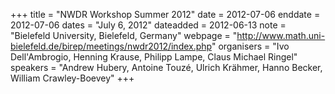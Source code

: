 +++
title = "NWDR Workshop Summer 2012"
date = 2012-07-06
enddate = 2012-07-06
dates = "July 6, 2012"
dateadded = 2012-06-13
note = "Bielefeld University, Bielefeld, Germany"
webpage = "http://www.math.uni-bielefeld.de/birep/meetings/nwdr2012/index.php"
organisers = "Ivo Dell'Ambrogio, Henning Krause, Philipp Lampe, Claus Michael Ringel"
speakers = "Andrew Hubery, Antoine Touzé, Ulrich Krähmer, Hanno Becker, William Crawley-Boevey"
+++
